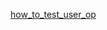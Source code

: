 [how_to_test_user_op](https://github.com/Oneflow-Inc/OneTeam/blob/master/tutorial/howto_test_user_op.md)